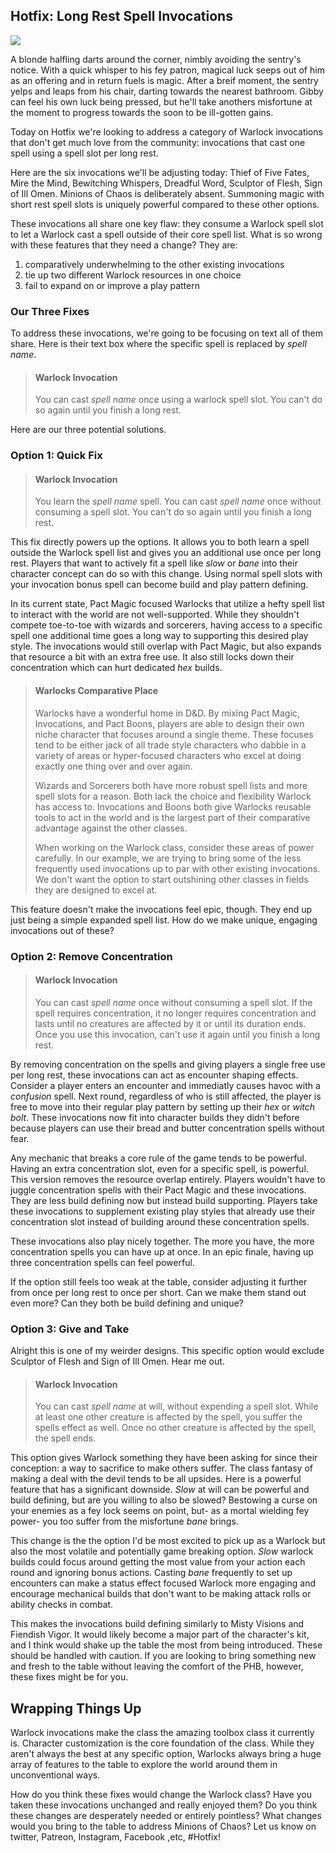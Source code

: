 ## Hotfix: Long Rest Spell Invocations 
<img src="https://i0.wp.com/nerdarchy.com/wp-content/uploads/2018/06/warlock-spell.jpg?resize=1024%2C705&ssl=1">

A blonde halfling darts around the corner, nimbly avoiding the sentry's notice. With a quick whisper to his fey patron, magical luck seeps out of him as an offering and in return fuels is magic. After a breif moment, the sentry yelps and leaps from his chair, darting towards the nearest bathroom. Gibby can feel his own luck being pressed, but he'll take anothers misfortune at the moment to progress towards the soon to be ill-gotten gains. 

Today on Hotfix we're looking to address a category of Warlock invocations that don't get much love from the community: invocations that cast one spell using a spell slot per long rest.

Here are the six invocations we'll be adjusting today: Thief of Five Fates, Mire the Mind, Bewitching Whispers, Dreadful Word, Sculptor of Flesh, Sign of Ill Omen. Minions of Chaos is deliberately absent. Summoning magic with short rest spell slots is uniquely powerful compared to these other options.

These invocations all share one key flaw: they consume a Warlock spell slot to let a Warlock cast a spell outside of their core spell list. What is so wrong with these features that they need a change? They are: 

1. comparatively underwhelming to the other existing invocations 
2. tie up two different Warlock resources in one choice
3. fail to expand on or improve a play pattern 
 
### Our Three Fixes 
To address these invocations, we're going to be focusing on text all of them share. Here is their text box where the specific spell is replaced by *spell name*.

> #### Warlock Invocation
>
>You can cast *spell name* once using a warlock spell slot. You can't do so again until you finish a long rest.
>

Here are our three potential solutions.

### Option 1: Quick Fix 
> #### Warlock Invocation
>You learn the *spell name* spell. You can cast *spell name* once without consuming a spell slot. You can't do so again until you finish a long rest.
 
This fix directly powers up the options. It allows you to both learn a spell outside the Warlock spell list and gives you an additional use once per long rest. Players that want to actively fit a spell like *slow* or *bane* into their character concept can do so with this change. Using normal spell slots with your invocation bonus spell can become build and play pattern defining. 

In its current state, Pact Magic focused Warlocks that utilize a hefty spell list to interact with the world are not well-supported. While they shouldn't compete toe-to-toe with wizards and sorcerers, having access to a specific spell one additional time goes a long way to supporting this desired play style. The invocations would still overlap with Pact Magic, but also expands that resource a bit with an extra free use. It also still locks down their concentration which can hurt dedicated *hex* builds. 

> #### Warlocks Comparative Place 
> Warlocks have a wonderful home in D&D. By mixing Pact Magic, Invocations, and Pact Boons, players are able to design their own niche character that focuses around a single theme. These focuses tend to be either jack of all trade style characters who dabble in a variety of areas or hyper-focused characters who excel at doing exactly one thing over and over again. 
>
> Wizards and Sorcerers both have more robust spell lists and more spell slots for a reason. Both lack the choice and flexibility Warlock has access to. Invocations and Boons both give Warlocks reusable tools to act in the world and is the largest part of their comparative advantage against the other classes. 
>
> When working on the Warlock class, consider these areas of power carefully. In our example, we are trying to bring some of the less frequently used invocations up to par with other existing invocations. We don't want the option to start outshining other classes in fields they are designed to excel at. 

This feature doesn't make the invocations feel epic, though. They end up just being a simple expanded spell list. How do we make unique, engaging invocations out of these?

### Option 2: Remove Concentration 
> #### Warlock Invocation 
> You can cast *spell name* once without consuming a spell slot. If the spell requires concentration, it no longer requires concentration and lasts until no creatures are affected by it or until its duration ends. Once you use this invocation, can't use it again until you finish a long rest.

By removing concentration on the spells and giving players a single free use per long rest, these invocations can act as encounter shaping effects. Consider a player enters an encounter and immediatly causes havoc with a *confusion* spell. Next round, regardless of who is still affected, the player is free to move into their regular play pattern by setting up their *hex* or *witch bolt*. These invocations now fit into character builds they didn't before because players can use their bread and butter concentration spells without fear. 

Any mechanic that breaks a core rule of the game tends to be powerful. Having an extra concentration slot, even for a specific spell, is powerful. This version removes the resource overlap entirely. Players wouldn't have to juggle concentration spells with their Pact Magic and these invocations. They are less build defining now but instead build supporting. Players take these invocations to supplement existing play styles that already use their concentration slot instead of building around these concentration spells. 

These invocations also play nicely together. The more you have, the more concentration spells you can have up at once. In an epic finale, having up three concentration spells can feel powerful. 

If the option still feels too weak at the table, consider adjusting it further from once per long rest to once per short. Can we make them stand out even more? Can they both be build defining and unique? 

### Option 3: Give and Take 
Alright this is one of my weirder designs. This specific option would exclude Sculptor of Flesh and Sign of Ill Omen. Hear me out.
> #### Warlock Invocation
> You can cast *spell name* at will, without expending a spell slot. While at least one other creature is affected by the spell, you suffer the spells effect as well. Once no other creature is affected by the spell, the spell ends.

This option gives Warlock something they have been asking for since their conception: a way to sacrifice to make others suffer. The class fantasy of making a deal with the devil tends to be all upsides. Here is a powerful feature that has a significant downside. *Slow* at will can be powerful and build defining, but are you willing to also be slowed? Bestowing a curse on your enemies as a fey lock seems on point, but- as a mortal wielding fey power- you too suffer from the misfortune *bane* brings. 

This change is the the option I'd be most excited to pick up as a Warlock but also the most volatile and potentially game breaking option. *Slow* warlock builds could focus around getting the most value from your action each round and ignoring bonus actions. Casting *bane* frequently to set up encounters can make a status effect focused Warlock more engaging and encourage mechanical builds that don't want to be making attack rolls or ability checks in combat. 

This makes the invocations build defining similarly to Misty Visions and Fiendish Vigor. It would likely become a major part of the character's kit, and I think would shake up the table the most from being introduced. These should be handled with caution. If you are looking to bring something new and fresh to the table without leaving the comfort of the PHB, however, these fixes might be for you.

## Wrapping Things Up
Warlock invocations make the class the amazing toolbox class it currently is. Character customization is the core foundation of the class. While they aren't always the best at any specific option, Warlocks always bring a huge array of features to the table to explore the world around them in unconventional ways.

How do you think these fixes would change the Warlock class? Have you taken these invocations unchanged and really enjoyed them? Do you think these changes are desperately needed or entirely pointless? What changes would you bring to the table to address Minions of Chaos? Let us know on twitter, Patreon, Instagram, Facebook ,etc, #Hotfix!
